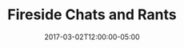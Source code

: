---
date: "2017-03-02T12:00:00-05:00"
title: "Fireside Chats and Rants"
featured_image: /images/rants.png
---